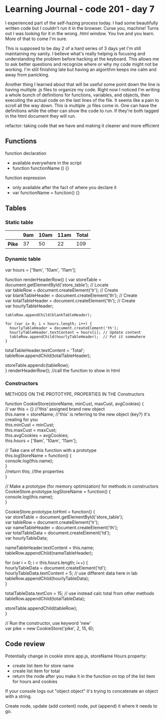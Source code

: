 # Learning Journal - code 201 - day 7

I experienced part of the self-hazing process today. I had some beautifully written code but I couldn't run it in the browser. Curse you, machine! Turns out I was looking for it in the wrong .html window. You live and you learn. More of that to come I'm sure.

This is supposed to be day 2 of a hard series of 3 days yet I'm still maintaining my sanity. I believe what's really helping is focusing and understanding the problem before hacking at the keyboard. This allows me to ask better questions and recognize where or why my code might not be working. I'm still finishing late but having an algorithm keeps me calm and away from panicking.

Another thing I learned about that will be useful some point down the line is having multiple .js files to organize my code. Right now I noticed I'm writing a whole bunch of definitions for functions, variables, and objects, then executing the actual code on the last lines of the file. It seems like a pain to scroll all the way down. This is multiple .js files come in. One can have the definitions while the other can show the code to run. If they're both tagged in the html document they will run. 

refactor: taking code that we have and making it cleaner and more efficient  
## Functions
function declaration  
- available everywhere in the script  
- function functionName () {}  

function expression  
- only available after the fact of where you declare it  
- var functionName = function() {}  

## Tables
### Static table
<table>  
  <thead> <!-- table head -->  
    <tr> <!-- table row -->  
      <th></th> <!-- table header -->  
      <th>9am</th>  
      <th>10am</th>  
      <th>11am</th>  
      <th>Total</th>  
    </tr>  
  </thead>  
  <tbody> <!-- table body -->  
    <tr>  
      <th>Pike</th>  
      <td>37</td> <!-- table data cell -->  
      <td>50</td>  
      <td>22</td>  
      <td>109</td>  
    </tr>  
  </tbody>  
</table>  

### Dynamic table
var hours = ['9am', '10am', '11am'];  

function renderHeaderRow() {
    <!-- create your container then every unique cell -->
    var storeTable = document.getElementById('store_table'); // Locate  
    var tableRow = document.createElement('tr'); // Create  
    var blankTableHeader = document.createElement('th'); // Create  
    var totalTableHeader = document.createElement('th'); // Create  
    var hourlyTableHeader;  

    tableRow.appendChild(blankTableHeader);

    for (var i= 0; i < hours.length; i++) {  
      hourlyTableHeader = document.createElement('th');  
      hourlyTableHeader.textContent = hours[i]; // Update content  
      tableRow.appendChild(hourlyTableHeader);  // Put it somewhere
    }   

  totalTableHeader.textContent = 'Total';  
  tableRow.appendChild(totalTableHeader);  

  storeTable.appendc(tableRow);  
}
renderHeaderRow(); //call the function to show in html

### Constructors
METHODS ON THE PROTOTYPE, PROPERTIES IN THE Constructors  

function CookieStore(storeName, minCust, maxCust, avgCookies) {  
  // var this = {} //'this' assigned brand new object  
  this.name = storeName; //'this' is referring to the new object (key?) it's creating for you  
  this.minCust = minCust;  
  this.maxCust = maxCust;  
  this.avgCookies = avgCookies;  
  this.hours = ['9am', '10am', '11am'];

  // Take care of this function with a prototype  
  this.logStoreName = function() {  
    console.log(this.name);  
  }  
  //return this; //the properties  
}  

// Make a prototype (for memory optimization) for methods in constructors  
CookieStore.prototype.logStoreName = function() {  
  console.log(this.name);  
}  

CookieStore.prototype.toHtml = function() {  
  var storeTable = document.getElementById('store_table');  
  var tableRow = document.createElement('tr');  
  var nameTableHeader = document.createElement('th');  
  var totalTableData = document.createElement('td');  
  var hourlyTableData;

  nameTableHeader.textContent = this.name;  
  tableRow.appendChild(nameTableHeader);  

  for (var i = 0; i < this.hours.length; i++) {  
    hourlyTableData = document.createElement('td');  
    hourlyTableData.textContent = 5; // use different data here in lab  
    tableRow.appendChild(hourlyTableData);  
  }

  totalTableData.textCon = 15; // use instead calc total from other methods  
  tableRow.appendChild(totalTableData);  

  storeTable.appendChild(tableRow);  
}

// Run the constructor, use keyword 'new'  
var pike = new CookieStore('pike', 2, 15, 6);  

## Code review
Potentially change in cookie store app.js, storeName Hours property:  
- create list item for store name  
- create list item for total  
- return the node after you make it in the function
on top of the list item for hours and cookies  

If your console logs out "object object" it's trying to concatenate an object with a string.  

Create node, update (add content) node, put (append) it where it needs to go.  
